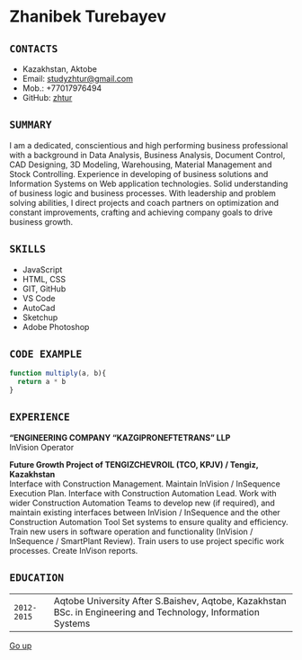 <a id="anchor"></a>
# Zhanibek Turebayev

## `CONTACTS`

- Kazakhstan, Aktobe
- Email: studyzhtur@gmail.com
- Mob.: +77017976494
- GitHub: [zhtur](https://github.com/zhtur)

## `SUMMARY`

I am a dedicated, conscientious and high performing business professional with a background in Data Analysis, Business Analysis, Document Control, CAD Designing, 3D Modeling, Warehousing, Material Management and Stock Controlling. Experience in developing of business solutions and Information Systems on Web application technologies. Solid understanding of business logic and business processes. With leadership and problem solving abilities, I direct projects and coach partners on optimization and constant improvements, crafting and achieving company goals to drive business growth.

## `SKILLS`

- JavaScript
- HTML, CSS
- GIT, GitHub
- VS Code
- AutoCad
- Sketchup
- Adobe Photoshop

## `CODE EXAMPLE`

```Javascript
function multiply(a, b){
  return a * b
}
```

## `EXPERIENCE`

**“ENGINEERING COMPANY “KAZGIPRONEFTETRANS” LLP**<br />
InVision Operator 

**Future Growth Project of TENGIZCHEVROIL (TCO, KPJV) / Tengiz, Kazakhstan**<br />
Interface with Construction Management. Maintain InVision / InSequence Execution Plan. Interface with Construction Automation Lead. Work with wider Construction Automation Teams to develop new (if required), and maintain existing interfaces between InVision / InSequence and the other Construction Automation Tool Set systems to ensure quality and efficiency. Train new users in software operation and functionality (InVision / InSequence / SmartPlant Review). Train users to use project specific work processes. Create InVison reports. 


## `EDUCATION`

| | |
 --- | --- |
`2012-2015` | Aqtobe University After S.Baishev, Aqtobe, Kazakhstan BSc. in Engineering and Technology, Information Systems |


[Go up](#anchor)
